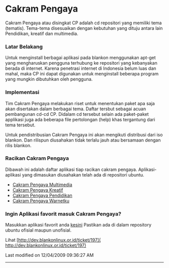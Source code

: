 # Cakram Pengaya
Cakram Pengaya atau disingkat CP adalah cd repositori yang memiliki tema
(tematis). Tema-tema disesuaikan dengan kebutuhan yang dituju antara lain
Pendidikan, kreatif dan multimedia.

### Latar Belakang
Untuk menginstall berbagai aplikasi pada blankon menggunakan apt-get yang
mengharuskan pengguna terhubung ke repositori yang kebanyakan berada di
internet. Karena penetrasi internet di Indonesia belum luas dan mahal, maka CP
ini dapat digunakan untuk menginstall beberapa program yang mungkin dibutuhkan
oleh pengguna.

### Implementasi
Tim Cakram Pengaya melakukan riset untuk menentukan paket apa saja akan
disertakan dalam berbagai tema. Daftar tersbut sebagai acuan pembangunan cd-cd
CP. Didalam cd tersebut selain ada paket-paket applikasi juga ada beberapa file
pertolongan (help) khas tergantung dari tema tersebut.

Untuk pendistribusian Cakram Pengaya ini akan mengikuti distribusi dari iso
blankon. Dan rilispun diusahakan tidak terlalu jauh atau bersamaan dengan rilis
blankon.

### Racikan Cakram Pengaya
Dibawah ini adalah daftar aplikasi tiap racikan cakram pengaya. Aplikasi-aplikasi yang dimasukan diusahakan telah ada di repositori ubuntu.
  * [Cakram Pengaya Multimedia](/wiki/CakramPengaya/Multimedia)
  * [Cakram Pengaya Kreatif](/wiki/CakramPengaya/Kreatif)
  * [Cakram Pengaya Pendidikan](/wiki/CakramPengaya/Pendidikan)
  * [Cakram Pengaya Warnetku](/wiki/CakramPengaya/Warnetku)

### Ingin Aplikasi favorit masuk Cakram Pengaya?
Masukkan aplikasi favorit anda [kesini](/wiki/CakramPengaya/request) Pastikan ada di dalam repository ubuntu ofisial maupun unofisial.

Lihat [http://dev.blankonlinux.or.id/ticket/197](​http://dev.blankonlinux.or.id/ticket/197)

Last modified on 12/04/2009 09:36:27 AM
 
---
 
